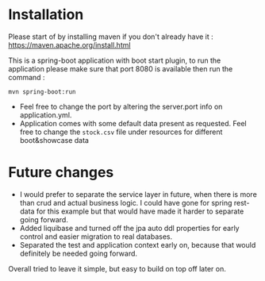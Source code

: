 # Installation

Please start of by installing maven if you don't already have it :
https://maven.apache.org/install.html

This is a spring-boot application with boot start plugin, to run the application please make sure that port 8080 is available then run the command : 
```
mvn spring-boot:run
```
* Feel free to change the port by altering the server.port info on application.yml.
* Application comes with some default data present as requested. Feel free to change the `stock.csv` file under resources for different boot&showcase data

# Future changes

* I would prefer to separate the service layer in future, when there is more than crud and actual business logic. I could have gone for spring rest-data for this example but that would have made it harder to separate going forward.
* Added liquibase and turned off the jpa auto ddl properties for early control and easier migration to real databases.
* Separated the test and application context early on, because that would definitely be needed going forward.

Overall tried to leave it simple, but easy to build on top off later on.